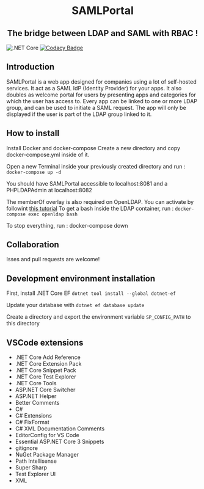 <h1 align="center">
SAMLPortal  
</h1>

<h2 align="center">
The bridge between LDAP and SAML with RBAC !
</h2>

![.NET Core](https://github.com/Zegorax/SAMLPortal/workflows/.NET%20Core/badge.svg)
[![Codacy Badge](https://api.codacy.com/project/badge/Grade/5f0fda20e96042ceae2f98ccbb4c2e30)](https://app.codacy.com/manual/luca_6/SAMLPortal?utm_source=github.com&utm_medium=referral&utm_content=Zegorax/SAMLPortal&utm_campaign=Badge_Grade_Settings)

## Introduction
SAMLPortal is a web app designed for companies using a lot of self-hosted services. It act as a SAML IdP (Identity Provider) for your apps. It also doubles as welcome portal for users by presenting apps and categories for which the user has access to.
Every app can be linked to one or more LDAP group, and can be used to initiate a SAML request. The app will only be displayed if the user is part of the LDAP group linked to it. 

## How to install
Install Docker and docker-compose
Create a new directory and copy docker-compose.yml inside of it.

Open a new Terminal inside your previously created directory and run :
`docker-compose up -d`

You should have SAMLPortal accessible to localhost:8081 and a PHPLDAPAdmin at localhost:8082

The memberOf overlay is also required on OpenLDAP. You can activate by followint [this tutorial](https://tylersguides.com/guides/openldap-memberof-overlay/)
To get a bash inside the LDAP container, run : `docker-compose exec openldap bash`

To stop everything, run : docker-compose down

## Collaboration
Isses and pull requests are welcome!

## Development environment installation
First, install .NET Core EF
`dotnet tool install --global dotnet-ef`

Update your database with
`dotnet ef database update`

Create a directory and export the environment variable `SP_CONFIG_PATH` to this directory

## VSCode extensions
-   .NET Core Add Reference
-   .NET Core Extension Pack
-   .NET Core Snippet Pack
-   .NET Core Test Explorer
-   .NET Core Tools
-   ASP.NET Core Switcher
-   ASP.NET Helper
-   Better Comments
-   C#
-   C# Extensions
-   C# FixFormat
-   C# XML Documentation Comments
-   EditorConfig for VS Code
-   Essential ASP.NET Core 3 Snippets
-   gitignore
-   NuGet Package Manager
-   Path Intellisense
-   Super Sharp
-   Test Explorer UI
-   XML